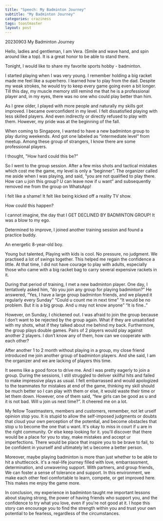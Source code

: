 ```yaml
---
title: "Speech: My Badminton Journey"
subtitle: "My Badminton Journey" 
categories: craziness
tags: toastmaster
layout: post
---
```


20230903 My Badminton Journey

Hello, ladies and gentleman, I am Vera. (Smile and wave hand, and spin around like a top). It is a great honor to be able to stand there. 

Tonight, I would like to share my favorite sports hobby - badminton.

I started playing when I was very young. I remember holding a big racket made me feel like a superhero. I learned how to play from the dad. Despite my weak strokes, he would try to keep every game going even a bit longer. Till this day,  my muscle memory still remind me that he is a professional player and, in my eyes, there was no one who could play better than him.

As I grew older, I played with more people and naturally my skills got improved. I became overconfident in my level. I felt dissatisfied playing with less skilled players. And even indirectly or directly refused to play with them. However, my pride was at the beginning of the fall. 

When coming to Singapore, I wanted to have a new badminton group to play during weekends. And got one labeled as “intermediate level” from meetup. Among these group of strangers, I know there are some professional players. 

I thought, "How hard could this be?" 

So I went to the group session. After a few miss shots and tactical mistakes which cost me the game, my level is only a “beginner”. The organizer called me aside when I was playing, and said, “you are not qualified to play there. How can u join this group? U can leave now if u want” and subsequently removed me from the group on WhatsApp!  

I felt like a shame! It felt like being kicked off a reality TV show.


How could this happen? 

I cannot imagine, the day that I GET DECLINED BY BADMINTON GROUP! It was a blow to my ego.

Determined to improve, I joined another training session and found a practice buddy. 

An energetic 8-year-old boy.

Young but talented, Playing with kids is cool. No pressure, no judgment. We practised a lot of swings together. This helped me regain the confidence a little. At that time, I did not have courage to play with adults, especially those who came with a big racket bag to carry several expensive rackets in it. 

During that period of training, I met a new badminton player. One day, I tentatively asked him, 
“do you join any group for playing badminton?”
He answered, “Yes, I have a large group badminton friends, and we played it regularly every Sunday”
“Could u count me in next time”
“It would be no problem. But it is a big group. And u may not know anyone”
“It is fine..”

However, on Sunday, I chickened out. I was afraid to join the group because I don’t want to be rejected by the group again. What if they are unsatisfied with my shots, what if they talked about me behind my back. Furthermore, the group plays double games. Pairs of 2 players would play against another 2 players. I don’t know any of them, how can we cooperate with each other? 

After another 1 to 2 month without playing in a group, my close friend introduced me join another group of badminton players. And she said, I am the organizer and we are lacking of players this time. 

It seems like a good force to drive me. And I was pretty eagerly to join a group. During the sessions, I still struggled to deliver skillful hits and failed to make impressive plays as usual. I felt embarrassed and would apologized to the teammates for mistakes at end of the game, thinking my skill should be much better so I can play with them or else, it would waste their time or let them down. However, one of them said, “few girls can be good as u and it is not bad. Will u join us next time?”. It cheered me on a lot. 

My fellow Toastmasters, members and customers, remember, not let urself opinion stop you. It is stupid to allow the self-imposed judgments or doubts that cloud your own perception of the potential, and become obstacles that stop u to become the one that u want. It's okay to miss in court if u are in the right community. Or else keep looking for it. you'll discover that there would be a place for you to stay, make mistakes and accept ur imperfections. There would be place that inspire you to be brave to fail, to be confident in yourself and ultimately let u become a better person.

Moreover, maybe playing badminton is more than just whether to be able to hit a shuttlecock. it's a real-life journey filled with love, embarrassment, determination, and unwavering support. With partners, and group friends, We can foster a sense of tolerance and support. In this environment, we make each other feel comfortable to learn, compete, or get improved here. This makes me enjoy the game more.

In conclusion, my experience in badminton taught me important lessons about staying strong, the power of having friends who support you, and the confidence to try what you love, even if you're not good at it. I hope this story can encourage you to find the strength within you and trust your own potential to be fearless, regardless of the circumstances.
